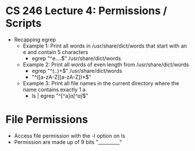 # CS 246 Lecture 4: Permissions / Scripts
- Recapping egrep
    - Example 1: Print all words in /usr/share/dict/words that start with an e and contain 5 characters
        - egrep "^e....$" /usr/share/dict/words
    - Example 2: Print all words of even length from /usr/share/dict/words
        - egrep "^(..)+$" /usr/share/dict/words
        - "^([a-zA-Z][a-zA-Z])*$"
    - Example 3: Print all file names in the current directory where the name contains exactly 1 a
        - ls | egrep "^[^a]*a[^a]*$"
# File Permissions
- Access file permission with the -l option on ls
- Permission are made up of 9 bits "_________"

